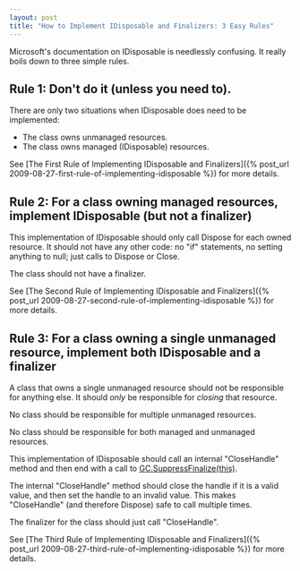 ```yaml
---
layout: post
title: "How to Implement IDisposable and Finalizers: 3 Easy Rules"
---
```

Microsoft's documentation on IDisposable is needlessly confusing. It really boils down to three simple rules.



## Rule 1: Don't do it (unless you need to).

There are only two situations when IDisposable does need to be implemented:



- The class owns unmanaged resources.
- The class owns managed (IDisposable) resources.


See [The First Rule of Implementing IDisposable and Finalizers]({% post_url 2009-08-27-first-rule-of-implementing-idisposable %}) for more details.



## Rule 2: For a class owning managed resources, implement IDisposable (but not a finalizer)

This implementation of IDisposable should only call Dispose for each owned resource. It should not have any other code: no "if" statements, no setting anything to null; just calls to Dispose or Close.



The class should not have a finalizer.



See [The Second Rule of Implementing IDisposable and Finalizers]({% post_url 2009-08-27-second-rule-of-implementing-idisposable %}) for more details.



## Rule 3: For a class owning a single unmanaged resource, implement both IDisposable and a finalizer

A class that owns a single unmanaged resource should not be responsible for anything else. It should _only_ be responsible for _closing_ that resource.



No class should be responsible for multiple unmanaged resources.



No class should be responsible for both managed and unmanaged resources.



This implementation of IDisposable should call an internal "CloseHandle" method and then end with a call to [GC.SuppressFinalize(this)](http://msdn.microsoft.com/en-us/library/system.gc.suppressfinalize.aspx).



The internal "CloseHandle" method should close the handle if it is a valid value, and then set the handle to an invalid value. This makes "CloseHandle" (and therefore Dispose) safe to call multiple times.



The finalizer for the class should just call "CloseHandle".



See [The Third Rule of Implementing IDisposable and Finalizers]({% post_url 2009-08-27-third-rule-of-implementing-idisposable %}) for more details.

